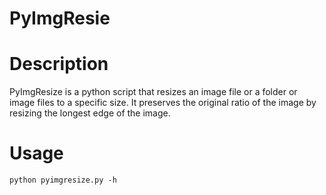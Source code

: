 # PyImgResie #

# Description #

PyImgResize is a python script that resizes an image file or a folder or image files to a specific size. It preserves the original ratio of the image by resizing the longest edge of the image.

# Usage #

`python pyimgresize.py -h`

